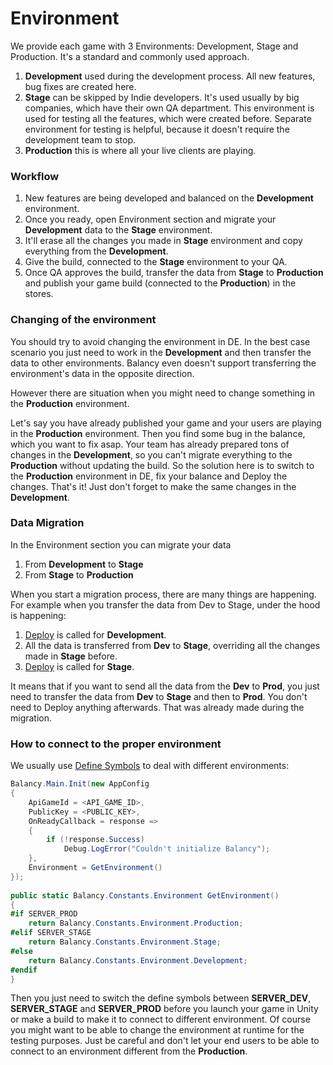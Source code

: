 # Environment

We provide each game with 3 Environments: Development, Stage and Production. It's a standard and commonly used approach.

1. **Development** used during the development process. All new features, bug fixes are created here.
2. **Stage** can be skipped by Indie developers. It's used usually by big companies, which have their own QA department. This environment is used for testing all the features, which were created before. Separate environment for testing is helpful, because it doesn't require the development team to stop.
3. **Production** this is where all your live clients are playing.


### Workflow

1.  New features are being developed and balanced on the **Development** environment.
2.  Once you ready, open Environment section and migrate your **Development** data to the **Stage** environment.
3.  It'll erase all the changes you made in **Stage** environment and copy everything from the **Development**.
4.  Give the build, connected to the **Stage** environment to your QA.
5.  Once QA approves the build, transfer the data from **Stage** to **Production** and publish your game build (connected to the **Production**) in the stores.

### Changing of the environment

You should try to avoid changing the environment in DE. In the best case scenario you just need to work in the **Development** and then transfer the data to other environments. Balancy even doesn't support transferring the environment's data in the opposite direction.

However there are situation when you might need to change something in the **Production** environment. 

Let's say you have already published your game and your users are playing in the **Production** environment. Then you find some bug in the balance, which you want to fix asap. Your team has already prepared tons of changes in the **Development**, so you can't migrate everything to the **Production** without updating the build. So the solution here is to switch to the **Production** environment in DE, fix your balance and Deploy the changes. That's it! Just don't forget to make the same changes in the **Development**.

### Data Migration

In the Environment section you can migrate your data

1. From **Development** to **Stage**
2. From **Stage** to **Production**

When you start a migration process, there are many things are happening. For example when you transfer the data from Dev to Stage, under the hood is happening:

1.  [Deploy](/data_editor/deploy) is called for **Development**.
2.  All the data is transferred from **Dev** to **Stage**, overriding all the changes made in **Stage** before.
3.  [Deploy](/data_editor/deploy) is called for **Stage**.

It means that if you want to send all the data from the **Dev** to **Prod**, you just need to transfer the data from **Dev** to **Stage** and then to **Prod**. You don't need to Deploy anything afterwards. That was already made during the migration.    

### How to connect to the proper environment

We usually use [Define Symbols](https://docs.unity3d.com/Manual/PlatformDependentCompilation.html) to deal with different environments:

```csharp fct_label="Unity"
Balancy.Main.Init(new AppConfig
{
    ApiGameId = <API_GAME_ID>,
    PublicKey = <PUBLIC_KEY>,
    OnReadyCallback = response =>
    {
        if (!response.Success)
            Debug.LogError("Couldn't initialize Balancy");
    },
    Environment = GetEnvironment()
});
            
public static Balancy.Constants.Environment GetEnvironment()
{
#if SERVER_PROD
    return Balancy.Constants.Environment.Production;
#elif SERVER_STAGE
    return Balancy.Constants.Environment.Stage;
#else
    return Balancy.Constants.Environment.Development;
#endif
}
```

Then you just need to switch the define symbols between **SERVER_DEV**, **SERVER_STAGE** and **SERVER_PROD** before you launch your game in Unity or make a build to make it to connect to different environment.
Of course you might want to be able to change the environment at runtime for the testing purposes. Just be careful and don't let your end users to be able to connect to an environment different from the **Production**. 
